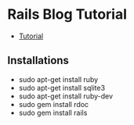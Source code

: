 # Rails Blog Tutorial

* [Tutorial](http://guides.rubyonrails.org/getting_started.html)

## Installations
* sudo apt-get install ruby
* sudo apt-get install sqlite3
* sudo apt-get install ruby-dev
* sudo gem install rdoc
* sudo gem install rails